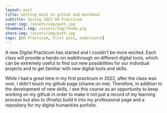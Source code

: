 ```yaml
---
layout: post
title: Getting back to github and markdown
subtitle: Spring 2023 DH Practicum
cover-img: /assets/img/path.jpg
thumbnail-img: /assets/img/thumb.png
share-img: /assets/img/path.jpg
tags: [DH Practicum, First post, experience]
---
```


A new Digital Practicum has started and I couldn't be more excited. Each class will provide a hands-on walkthrough on different digital tools, which can be extremely useful to find out new possibilities for our individual projects and to get familiar with new digital tools and skills. 

While I had a great time in my first practicum in 2022, after the class was over, I didn't touch my github page (shame on me). Therefore, in addition to the  development of new skills, I see this course as an opportunity to keep working on my github in order to make it not just a record of my learning process but also to (finally) build it into my professional page and a repository for my digital humanities porfolio.
